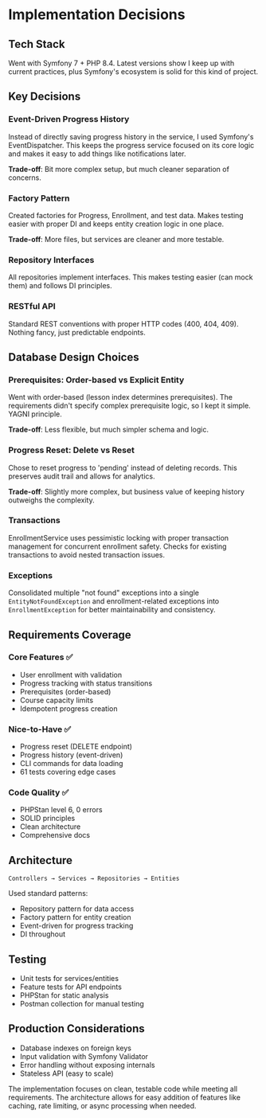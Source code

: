 # Implementation Decisions

## Tech Stack
Went with Symfony 7 + PHP 8.4. Latest versions show I keep up with current practices, plus Symfony's ecosystem is solid for this kind of project.

## Key Decisions

### Event-Driven Progress History
Instead of directly saving progress history in the service, I used Symfony's EventDispatcher. This keeps the progress service focused on its core logic and makes it easy to add things like notifications later.

**Trade-off**: Bit more complex setup, but much cleaner separation of concerns.

### Factory Pattern
Created factories for Progress, Enrollment, and test data. Makes testing easier with proper DI and keeps entity creation logic in one place.

**Trade-off**: More files, but services are cleaner and more testable.

### Repository Interfaces
All repositories implement interfaces. This makes testing easier (can mock them) and follows DI principles.

### RESTful API
Standard REST conventions with proper HTTP codes (400, 404, 409). Nothing fancy, just predictable endpoints.

## Database Design Choices

### Prerequisites: Order-based vs Explicit Entity
Went with order-based (lesson index determines prerequisites). The requirements didn't specify complex prerequisite logic, so I kept it simple. YAGNI principle.

**Trade-off**: Less flexible, but much simpler schema and logic.

### Progress Reset: Delete vs Reset
Chose to reset progress to 'pending' instead of deleting records. This preserves audit trail and allows for analytics.

**Trade-off**: Slightly more complex, but business value of keeping history outweighs the complexity.

### Transactions
EnrollmentService uses pessimistic locking with proper transaction management for concurrent enrollment safety. Checks for existing transactions to avoid nested transaction issues.

### Exceptions
Consolidated multiple "not found" exceptions into a single `EntityNotFoundException` and enrollment-related exceptions into `EnrollmentException` for better maintainability and consistency.

## Requirements Coverage

### Core Features ✅
- User enrollment with validation
- Progress tracking with status transitions  
- Prerequisites (order-based)
- Course capacity limits
- Idempotent progress creation

### Nice-to-Have ✅
- Progress reset (DELETE endpoint)
- Progress history (event-driven)
- CLI commands for data loading
- 61 tests covering edge cases

### Code Quality ✅
- PHPStan level 6, 0 errors
- SOLID principles
- Clean architecture
- Comprehensive docs

## Architecture

```
Controllers → Services → Repositories → Entities
```

Used standard patterns:
- Repository pattern for data access
- Factory pattern for entity creation  
- Event-driven for progress tracking
- DI throughout

## Testing
- Unit tests for services/entities
- Feature tests for API endpoints
- PHPStan for static analysis
- Postman collection for manual testing

## Production Considerations
- Database indexes on foreign keys
- Input validation with Symfony Validator
- Error handling without exposing internals
- Stateless API (easy to scale)

The implementation focuses on clean, testable code while meeting all requirements. The architecture allows for easy addition of features like caching, rate limiting, or async processing when needed.
